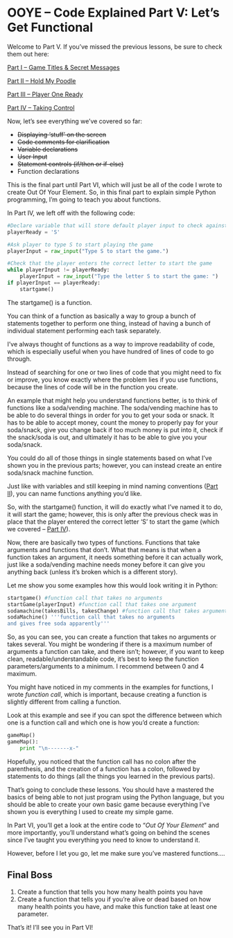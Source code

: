 # OOYE – Code Explained Part V: Let’s Get Functional

Welcome to Part V. If you’ve missed the previous lessons, be sure to check them out here:

[Part I – Game Titles & Secret Messages](https://github.com/thisislink/OutOfYourElement/blob/master/OOYE%20%E2%80%93%20Code%20Explained%20Part%20I:%20Game%20Titles%20and%20Secret%20Messages.md)

[Part II – Hold My Poodle](https://github.com/thisislink/OutOfYourElement/blob/master/OOYE%20%E2%80%93%20Code%20Explained%20Part%20II:%20Hold%20My%20Poodle.md)

[Part III – Player One Ready](https://github.com/thisislink/OutOfYourElement/blob/master/OOYE%20%E2%80%93%20Code%20Explained%20Part%20III:%20Player%20One%20Ready.md)

[Part IV – Taking Control](https://github.com/thisislink/OutOfYourElement/blob/master/OOYE%20%E2%80%93%20Code%20Explained%20Part%20IV:%20Taking%20Control.md)

Now, let’s see everything we’ve covered so far:

* ~~Displaying ‘stuff’ on the screen~~
* ~~Code comments for clarification~~
* ~~Variable declarations~~
* ~~User Input~~
* ~~Statement controls (if/then or if-else)~~
* Function declarations

This is the final part until Part VI, which will just be all of the code I wrote to create Out Of Your Element. So, in this final part to explain simple Python programming, I’m going to teach you about functions.

In Part IV, we left off with the following code:

```python
#Declare variable that will store default player input to check against
playerReady = 'S'

#Ask player to type S to start playing the game
playerInput = raw_input("Type S to start the game.")

#Check that the player enters the correct letter to start the game
while playerInput != playerReady:
    playerInput = raw_input("Type the letter S to start the game: ")
if playerInput == playerReady:
    startgame()
```

The startgame() is a function. 

You can think of a function as basically a way to group a bunch of statements together to perform one thing, instead of having a bunch of individual statement performing each task separately.

I’ve always thought of functions as a way to improve readability of code, which is especially useful when you have hundred of lines of code to go through. 

Instead of searching for one or two lines of code that you might need to fix or improve, you know exactly where the problem lies if you use functions, because the lines of code will be in the function you create.

An example that might help you understand functions better, is to think of functions like a soda/vending machine. The soda/vending machine has to be able to do several things in order for you to get your soda or snack. It has to be able to accept money, count the money to properly pay for your soda/snack, give you change back if too much money is put into it, check if the snack/soda is out, and ultimately it has to be able to give you your soda/snack.

You could do all of those things in single statements based on what I’ve shown you in the previous parts; however, you can instead create an entire soda/snack machine function.

Just like with variables and still keeping in mind naming conventions ([Part II](https://github.com/thisislink/OutOfYourElement/blob/master/OOYE%20%E2%80%93%20Code%20Explained%20Part%20II:%20Hold%20My%20Poodle.md)), you can name functions anything you’d like. 

So, with the startgame() function, it will do exactly what I’ve named it to do, it will start the game; however, this is only after the previous check was in place that the player entered the correct letter ‘S’ to start the game (which we covered – [Part IV](https://github.com/thisislink/OutOfYourElement/blob/master/OOYE%20%E2%80%93%20Code%20Explained%20Part%20IV:%20Taking%20Control.md)).

Now, there are basically two types of functions. Functions that take arguments and functions that don’t. What that means is that when a function takes an argument, it needs something before it can actually work, just like a soda/vending machine needs money before it can give you anything back (unless it’s broken which is a different story).

Let me show you some examples how this would look writing it in Python:

```python
startgame() #function call that takes no arguments
startGame(playerInput) #function call that takes one argument
sodamachine(takesBills, takesChange) #function call that takes arguments
sodaMachine() '''function call that takes no arguments 
and gives free soda apparently'''
```

So, as you can see, you can create a function that takes no arguments or takes several. You might be wondering if there is a maximum number of arguments a function can take, and there isn’t; however, if you want to keep clean, readable/understandable code, it’s best to keep the function parameters/arguments to a minimum. I recommend between 0 and 4 maximum.

You might have noticed in my comments in the examples for functions, I wrote *function call*, which is important, because creating a function is slightly different from calling a function.

Look at this example and see if you can spot the difference between which one is a function call and which one is how you’d create a function:

```python
gameMap()
gameMap():
    print "\n-------x-"
```

Hopefully, you noticed that the function call has no colon after the parenthesis, and the creation of a function has a colon, followed by statements to do things (all the things you learned in the previous parts).

That’s going to conclude these lessons. You should have a mastered the basics of being able to not just program using the Python language, but you should be able to create your own basic game because everything I’ve shown you is everything I used to create my simple game.

In Part VI, you’ll get a look at the entire code to “*Out Of Your Element*” and more importantly, you’ll understand what’s going on behind the scenes since I’ve taught you everything you need to know to understand it.

However, before I let you go, let me make sure you’ve mastered functions….

## Final Boss
1. Create a function that tells you how many health points you have
2. Create a function that tells you if you’re alive or dead based on how many health points you have, and make this function take at least one parameter.

That’s it! I’ll see you in Part VI!
